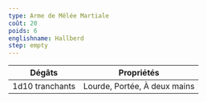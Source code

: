 ```yaml
---
type: Arme de Mêlée Martiale
coût: 20
poids: 6
englishname: Hallberd
step: empty
---
```


| Dégâts          | Propriétés                   |
| --------------- | ---------------------------- |
| 1d10 tranchants | Lourde, Portée, À deux mains |
